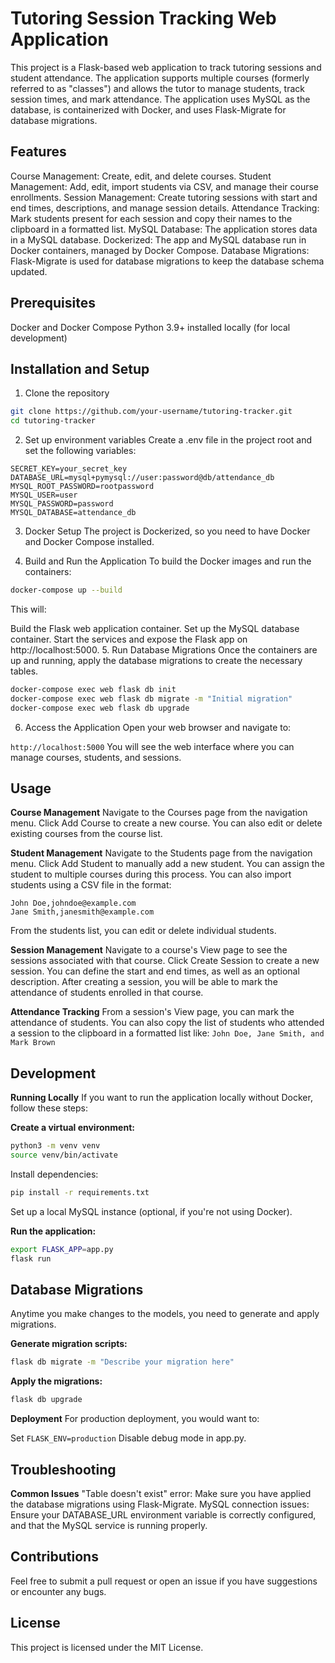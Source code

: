 # Tutoring Session Tracking Web Application
This project is a Flask-based web application to track tutoring sessions and student attendance. The application supports multiple courses (formerly referred to as "classes") and allows the tutor to manage students, track session times, and mark attendance. The application uses MySQL as the database, is containerized with Docker, and uses Flask-Migrate for database migrations.

## Features
Course Management: Create, edit, and delete courses.
Student Management: Add, edit, import students via CSV, and manage their course enrollments.
Session Management: Create tutoring sessions with start and end times, descriptions, and manage session details.
Attendance Tracking: Mark students present for each session and copy their names to the clipboard in a formatted list.
MySQL Database: The application stores data in a MySQL database.
Dockerized: The app and MySQL database run in Docker containers, managed by Docker Compose.
Database Migrations: Flask-Migrate is used for database migrations to keep the database schema updated.

## Prerequisites
Docker and Docker Compose
Python 3.9+ installed locally (for local development)

## Installation and Setup
1. Clone the repository
```bash
git clone https://github.com/your-username/tutoring-tracker.git
cd tutoring-tracker
```
2. Set up environment variables
Create a .env file in the project root and set the following variables:

```
SECRET_KEY=your_secret_key
DATABASE_URL=mysql+pymysql://user:password@db/attendance_db
MYSQL_ROOT_PASSWORD=rootpassword
MYSQL_USER=user
MYSQL_PASSWORD=password
MYSQL_DATABASE=attendance_db
```

3. Docker Setup
The project is Dockerized, so you need to have Docker and Docker Compose installed.

4. Build and Run the Application
To build the Docker images and run the containers:

```bash
docker-compose up --build
```

This will:

Build the Flask web application container.
Set up the MySQL database container.
Start the services and expose the Flask app on http://localhost:5000.
5. Run Database Migrations
Once the containers are up and running, apply the database migrations to create the necessary tables.

```bash
docker-compose exec web flask db init
docker-compose exec web flask db migrate -m "Initial migration"
docker-compose exec web flask db upgrade
```

6. Access the Application
Open your web browser and navigate to:

`http://localhost:5000`
You will see the web interface where you can manage courses, students, and sessions.

## Usage

**Course Management**
Navigate to the Courses page from the navigation menu.
Click Add Course to create a new course.
You can also edit or delete existing courses from the course list.

**Student Management**
Navigate to the Students page from the navigation menu.
Click Add Student to manually add a new student. You can assign the student to multiple courses during this process.
You can also import students using a CSV file in the format:
```csv
John Doe,johndoe@example.com
Jane Smith,janesmith@example.com
```

From the students list, you can edit or delete individual students.

**Session Management**
Navigate to a course's View page to see the sessions associated with that course.
Click Create Session to create a new session. You can define the start and end times, as well as an optional description.
After creating a session, you will be able to mark the attendance of students enrolled in that course.

**Attendance Tracking**
From a session's View page, you can mark the attendance of students.
You can also copy the list of students who attended a session to the clipboard in a formatted list like:
`John Doe, Jane Smith, and Mark Brown`

## Development

**Running Locally**
If you want to run the application locally without Docker, follow these steps:

**Create a virtual environment:**

```bash
python3 -m venv venv
source venv/bin/activate
```

Install dependencies:

```bash
pip install -r requirements.txt
```

Set up a local MySQL instance (optional, if you're not using Docker).

**Run the application:**

```bash
export FLASK_APP=app.py
flask run
```

## Database Migrations
Anytime you make changes to the models, you need to generate and apply migrations.

**Generate migration scripts:**

```bash
flask db migrate -m "Describe your migration here"
```

**Apply the migrations:**

```bash
flask db upgrade
```

**Deployment**
For production deployment, you would want to:

Set `FLASK_ENV=production`
Disable debug mode in app.py.

## Troubleshooting

**Common Issues**
"Table doesn't exist" error: Make sure you have applied the database migrations using Flask-Migrate.
MySQL connection issues: Ensure your DATABASE_URL environment variable is correctly configured, and that the MySQL service is running properly.

## Contributions
Feel free to submit a pull request or open an issue if you have suggestions or encounter any bugs.

## License
This project is licensed under the MIT License.

